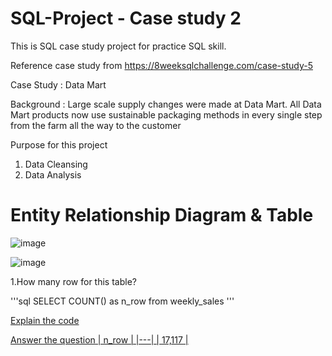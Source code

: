 # SQL-Project - Case study 2
This is SQL case study project for practice SQL skill.

Reference case study from https://8weeksqlchallenge.com/case-study-5

Case Study : Data Mart

Background : Large scale supply changes were made at Data Mart. All Data Mart products now use sustainable packaging methods in every single step from the farm all the way to the customer

Purpose for this project
1. Data Cleansing
2. Data Analysis

# Entity Relationship Diagram & Table
![image](https://github.com/Chaikungza/SQL-Project/assets/121532457/aab3d920-e565-4f86-a7c2-77189f7fe411)


![image](https://github.com/Chaikungza/SQL-Project/assets/121532457/2734061f-4b3b-4b1f-b46e-23cad1643f98)

1.How many row for this table?

'''sql
SELECT
COUNT() as n_row
from weekly_sales
'''

<ins>Explain the code<ins>

<ins>Answer the question<ins>
| n_row |
|---|
| 17,117 |

